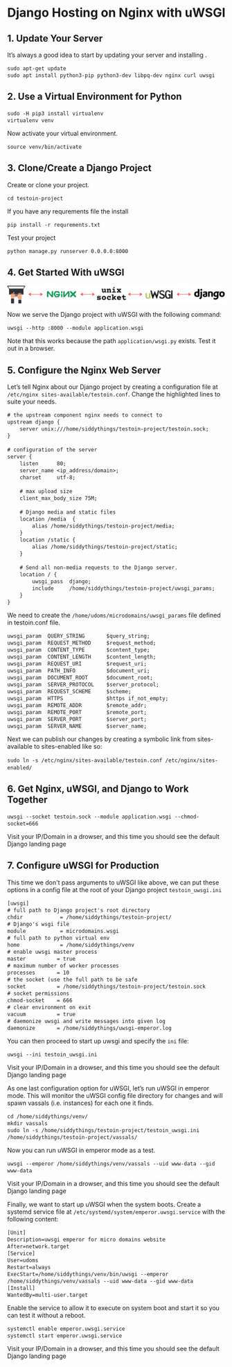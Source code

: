# Django Hosting on Nginx with uWSGI


## 1. Update Your Server

It’s always a good idea to start by updating your server and installing .

```
sudo apt-get update 
sudo apt install python3-pip python3-dev libpq-dev nginx curl uwsgi
```

## 2. Use a Virtual Environment for Python
```
sudo -H pip3 install virtualenv
virtualenv venv
```

Now activate your virtual environment.

```
source venv/bin/activate
```

## 3. Clone/Create a Django Project

Create or clone your project.

```
cd testoin-project
```

If you have any requrements file the install 
```
pip install -r requrements.txt
```
Test your project 
```
python manage.py runserver 0.0.0.0:8000
```

## 4. Get Started With uWSGI

![nginx-uwsgi-django](/images/nginx-uwsgi-django-stack.webp)

Now we serve the Django project with uWSGI with the following command:

```
uwsgi --http :8000 --module application.wsgi
```

Note that this works because the path `application/wsgi.py` exists. Test it out in a browser.

## 5. Configure the Nginx Web Server

Let’s tell Nginx about our Django project by creating a configuration file at `/etc/nginx sites-available/testoin.conf`. Change the highlighted lines to suite your needs.

```
# the upstream component nginx needs to connect to
upstream django {
    server unix:///home/siddythings/testoin-project/testoin.sock;
}

# configuration of the server
server {
    listen      80;
    server_name <ip_address/domain>;
    charset     utf-8;

    # max upload size
    client_max_body_size 75M;

    # Django media and static files 
    location /media  {
        alias /home/siddythings/testoin-project/media;
    }
    location /static {
        alias /home/siddythings/testoin-project/static;
    }

    # Send all non-media requests to the Django server.
    location / {
        uwsgi_pass  django;
        include     /home/siddythings/testoin-project/uwsgi_params;
    }
}
```

We need to create the `/home/udoms/microdomains/uwsgi_params` file defined in testoin.conf file.

```
uwsgi_param  QUERY_STRING       $query_string;
uwsgi_param  REQUEST_METHOD     $request_method;
uwsgi_param  CONTENT_TYPE       $content_type;
uwsgi_param  CONTENT_LENGTH     $content_length;
uwsgi_param  REQUEST_URI        $request_uri;
uwsgi_param  PATH_INFO          $document_uri;
uwsgi_param  DOCUMENT_ROOT      $document_root;
uwsgi_param  SERVER_PROTOCOL    $server_protocol;
uwsgi_param  REQUEST_SCHEME     $scheme;
uwsgi_param  HTTPS              $https if_not_empty;
uwsgi_param  REMOTE_ADDR        $remote_addr;
uwsgi_param  REMOTE_PORT        $remote_port;
uwsgi_param  SERVER_PORT        $server_port;
uwsgi_param  SERVER_NAME        $server_name;
```

Next we can publish our changes by creating a symbolic link from sites-available to sites-enabled like so:

`sudo ln -s /etc/nginx/sites-available/testoin.conf /etc/nginx/sites-enabled/`

## 6. Get Nginx, uWSGI, and Django to Work Together


```
uwsgi --socket testoin.sock --module application.wsgi --chmod-socket=666
```

Visit your IP/Domain in a drowser, and this time you should see the default Django landing page

## 7. Configure uWSGI for Production

This time we don't pass arguments to uWSGI like above, we can put these options in a config file at the root of your Django project `testoin_uwsgi.ini`

```
[uwsgi]
# full path to Django project's root directory
chdir            = /home/siddythings/testoin-project/
# Django's wsgi file
module           = microdomains.wsgi
# full path to python virtual env
home             = /home/siddythings/venv
# enable uwsgi master process
master          = true
# maximum number of worker processes
processes       = 10
# the socket (use the full path to be safe
socket          = /home/siddythings/testoin-project/testoin.sock
# socket permissions
chmod-socket    = 666
# clear environment on exit
vacuum          = true
# daemonize uwsgi and write messages into given log
daemonize       = /home/siddythings/uwsgi-emperor.log

```

You can then proceed to start up uwsgi and specify the `ini` file:

```
uwsgi --ini testoin_uwsgi.ini
```

Visit your IP/Domain in a drowser, and this time you should see the default Django landing page


As one last configuration option for uWSGI, let’s run uWSGI in emperor mode. This will monitor the uWSGI config file directory for changes and will spawn vassals (i.e. instances) for each one it finds.

```
cd /home/siddythings/venv/
mkdir vassals
sudo ln -s /home/siddythings/testoin-project/testoin_uwsgi.ini /home/siddythings/testoin-project/vassals/
```

Now you can run uWSGI in emperor mode as a test.

```
uwsgi --emperor /home/siddythings/venv/vassals --uid www-data --gid www-data
```
Visit your IP/Domain in a drowser, and this time you should see the default Django landing page

Finally, we want to start up uWSGI when the system boots. Create a systemd service file at `/etc/systemd/system/emperor.uwsgi.service` with the following content:

```
[Unit]
Description=uwsgi emperor for micro domains website
After=network.target
[Service]
User=udoms
Restart=always
ExecStart=/home/siddythings/venv/bin/uwsgi --emperor /home/siddythings/venv/vassals --uid www-data --gid www-data
[Install]
WantedBy=multi-user.target
```

Enable the service to allow it to execute on system boot and start it so you can test it without a reboot.

```
systemctl enable emperor.uwsgi.service
systemctl start emperor.uwsgi.service
```

Visit your IP/Domain in a drowser, and this time you should see the default Django landing page